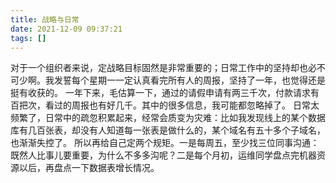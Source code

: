 ```yaml
---
title: 战略与日常
date: 2021-12-09 09:37:21
tags: []
---
```


对于一个组织者来说，定战略目标固然是非常重要的；日常工作中的坚持却也必不可少啊。我发誓每个星期一一定认真看完所有人的周报，坚持了一年，也觉得还是挺有收获的。
一年下来，毛估算一下，通过的请假申请有两三千次，付款请求有百把次，看过的周报也有好几千。其中的很多信息，我可能都忽略掉了。
日常太频繁了，日常中的疏忽积累起来，经常会质变为灾难：比如我发现线上的某个数据库有几百张表，却没有人知道每一张表是做什么的，某个域名有五十多个子域名，也渐渐失控了。
所以再给自己定两个规矩。一是每周五，至少找三位同事沟通：既然人比事儿要重要，为什么不多多沟呢？二是每个月初，运维同学盘点完机器资源以后，再盘点一下数据表增长情况。
